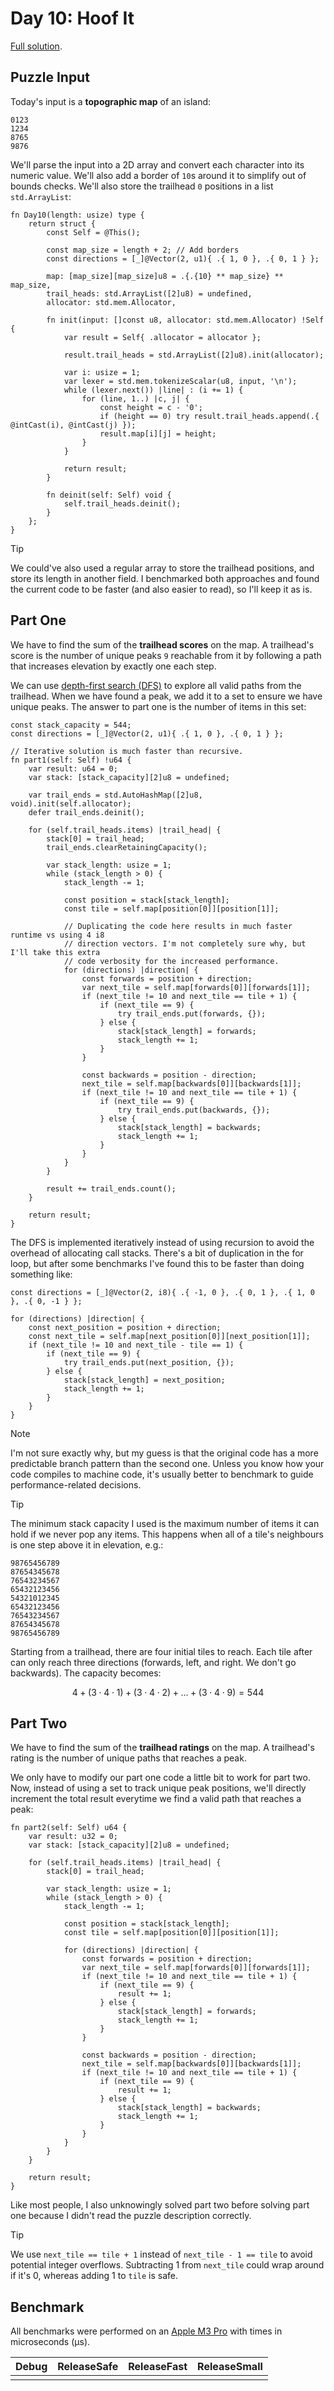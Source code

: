 # Day 10: Hoof It

[Full solution](../src/days/day10.zig).

## Puzzle Input

Today's input is a **topographic map** of an island:

```plaintext
0123
1234
8765
9876
```

We'll parse the input into a 2D array and convert each character into its numeric value. We'll also add a border of `10`s around it to simplify out of bounds checks. We'll also store the trailhead `0` positions in a list `std.ArrayList`:

```zig
fn Day10(length: usize) type {
    return struct {
        const Self = @This();

        const map_size = length + 2; // Add borders
        const directions = [_]@Vector(2, u1){ .{ 1, 0 }, .{ 0, 1 } };

        map: [map_size][map_size]u8 = .{.{10} ** map_size} ** map_size,
        trail_heads: std.ArrayList([2]u8) = undefined,
        allocator: std.mem.Allocator,

        fn init(input: []const u8, allocator: std.mem.Allocator) !Self {
            var result = Self{ .allocator = allocator };

            result.trail_heads = std.ArrayList([2]u8).init(allocator);

            var i: usize = 1;
            var lexer = std.mem.tokenizeScalar(u8, input, '\n');
            while (lexer.next()) |line| : (i += 1) {
                for (line, 1..) |c, j| {
                    const height = c - '0';
                    if (height == 0) try result.trail_heads.append(.{ @intCast(i), @intCast(j) });
                    result.map[i][j] = height;
                }
            }

            return result;
        }

        fn deinit(self: Self) void {
            self.trail_heads.deinit();
        }
    };
}
```

> [!TIP]
> We could've also used a regular array to store the trailhead positions, and store its length in another field. I benchmarked both approaches and found the current code to be faster (and also easier to read), so I'll keep it as is.

## Part One

We have to find the sum of the **trailhead scores** on the map. A trailhead's score is the number of unique peaks `9` reachable from it by following a path that increases elevation by exactly one each step.

We can use [depth-first search (DFS)](https://en.wikipedia.org/wiki/Depth-first_search) to explore all valid paths from the trailhead. When we have found a peak, we add it to a set to ensure we have unique peaks. The answer to part one is the number of items in this set:

```zig
const stack_capacity = 544;
const directions = [_]@Vector(2, u1){ .{ 1, 0 }, .{ 0, 1 } };

// Iterative solution is much faster than recursive.
fn part1(self: Self) !u64 {
    var result: u64 = 0;
    var stack: [stack_capacity][2]u8 = undefined;

    var trail_ends = std.AutoHashMap([2]u8, void).init(self.allocator);
    defer trail_ends.deinit();

    for (self.trail_heads.items) |trail_head| {
        stack[0] = trail_head;
        trail_ends.clearRetainingCapacity();

        var stack_length: usize = 1;
        while (stack_length > 0) {
            stack_length -= 1;

            const position = stack[stack_length];
            const tile = self.map[position[0]][position[1]];

            // Duplicating the code here results in much faster runtime vs using 4 i8
            // direction vectors. I'm not completely sure why, but I'll take this extra
            // code verbosity for the increased performance.
            for (directions) |direction| {
                const forwards = position + direction;
                var next_tile = self.map[forwards[0]][forwards[1]];
                if (next_tile != 10 and next_tile == tile + 1) {
                    if (next_tile == 9) {
                        try trail_ends.put(forwards, {});
                    } else {
                        stack[stack_length] = forwards;
                        stack_length += 1;
                    }
                }

                const backwards = position - direction;
                next_tile = self.map[backwards[0]][backwards[1]];
                if (next_tile != 10 and next_tile == tile + 1) {
                    if (next_tile == 9) {
                        try trail_ends.put(backwards, {});
                    } else {
                        stack[stack_length] = backwards;
                        stack_length += 1;
                    }
                }
            }
        }

        result += trail_ends.count();
    }

    return result;
}
```

The DFS is implemented iteratively instead of using recursion to avoid the overhead of allocating call stacks. There's a bit of duplication in the for loop, but after some benchmarks I've found this to be faster than doing something like:

```zig
const directions = [_]@Vector(2, i8){ .{ -1, 0 }, .{ 0, 1 }, .{ 1, 0 }, .{ 0, -1 } };

for (directions) |direction| {
    const next_position = position + direction;
    const next_tile = self.map[next_position[0]][next_position[1]];
    if (next_tile != 10 and next_tile - tile == 1) {
        if (next_tile == 9) {
            try trail_ends.put(next_position, {});
        } else {
            stack[stack_length] = next_position;
            stack_length += 1;
        }
    }
}
```

> [!NOTE]
> I'm not sure exactly why, but my guess is that the original code has a more predictable branch pattern than the second one. Unless you know how your code compiles to machine code, it's usually better to benchmark to guide performance-related decisions.

> [!TIP]
> The minimum stack capacity I used is the maximum number of items it can hold if we never pop any items. This happens when all of a tile's neighbours is one step above it in elevation, e.g.:
>
> ```
> 98765456789
> 87654345678
> 76543234567
> 65432123456
> 54321012345
> 65432123456
> 76543234567
> 87654345678
> 98765456789
> ```
>
> Starting from a trailhead, there are four initial tiles to reach. Each tile after can only reach three directions (forwards, left, and right. We don't go backwards). The capacity becomes:
> 
> $$4 + (3 \cdot 4 \cdot 1) + (3 \cdot 4 \cdot 2) + ... + (3 \cdot 4 \cdot 9) = 544$$

## Part Two

We have to find the sum of the **trailhead ratings** on the map. A trailhead's rating is the number of unique paths that reaches a peak.

We only have to modify our part one code a little bit to work for part two. Now, instead of using a set to track unique peak positions, we'll directly increment the total result everytime we find a valid path that reaches a peak:

```zig
fn part2(self: Self) u64 {
    var result: u32 = 0;
    var stack: [stack_capacity][2]u8 = undefined;

    for (self.trail_heads.items) |trail_head| {
        stack[0] = trail_head;

        var stack_length: usize = 1;
        while (stack_length > 0) {
            stack_length -= 1;

            const position = stack[stack_length];
            const tile = self.map[position[0]][position[1]];

            for (directions) |direction| {
                const forwards = position + direction;
                var next_tile = self.map[forwards[0]][forwards[1]];
                if (next_tile != 10 and next_tile == tile + 1) {
                    if (next_tile == 9) {
                        result += 1;
                    } else {
                        stack[stack_length] = forwards;
                        stack_length += 1;
                    }
                }

                const backwards = position - direction;
                next_tile = self.map[backwards[0]][backwards[1]];
                if (next_tile != 10 and next_tile == tile + 1) {
                    if (next_tile == 9) {
                        result += 1;
                    } else {
                        stack[stack_length] = backwards;
                        stack_length += 1;
                    }
                }
            }
        }
    }

    return result;
}
```

Like most people, I also unknowingly solved part two before solving part one because I didn't read the puzzle description correctly.

> [!TIP]
> We use `next_tile == tile + 1` instead of `next_tile - 1 == tile` to avoid potential integer overflows. Subtracting 1 from `next_tile` could wrap around if it's 0, whereas adding 1 to `tile` is safe.

## Benchmark

All benchmarks were performed on an [Apple M3 Pro](https://en.wikipedia.org/wiki/Apple_M3) with times in microseconds (µs).

| Debug | ReleaseSafe | ReleaseFast | ReleaseSmall |
| ----- | ----------- | ----------- | ------------ |
|       |             |             |              |
